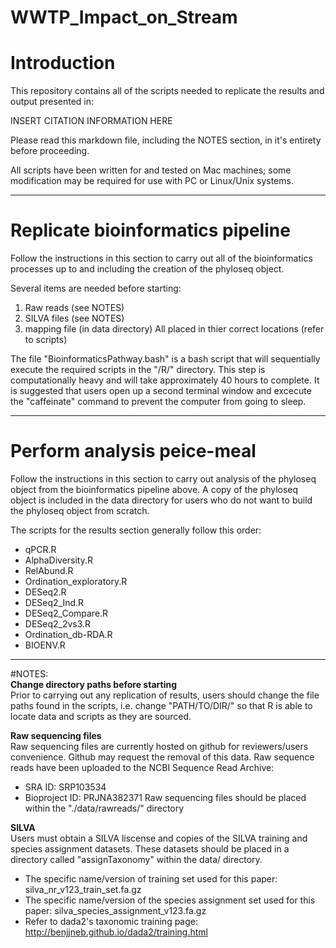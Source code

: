 # WWTP_Impact_on_Stream

# Introduction
This repository contains all of the scripts needed to replicate the results and output presented in:   

INSERT CITATION INFORMATION HERE

Please read this markdown file, including the NOTES section, in it's entirety before proceeding. 

All scripts have been written for and tested on Mac machines; some modification may be required for use with PC or Linux/Unix systems.

___  

# Replicate bioinformatics pipeline  
Follow the instructions in this section to carry out all of the bioinformatics processes up to and including the creation of the phyloseq object.

Several items are needed before starting: 
1) Raw reads (see NOTES)
2) SILVA files (see NOTES)
3) mapping file (in data directory)
All placed in thier correct locations (refer to scripts)

The file "BioinformaticsPathway.bash" is a bash script that will sequentially execute the required scripts in the "/R/" directory. This step is computationally heavy and will take approximately 40 hours to complete. It is suggested that users open up a second terminal window and excecute the "caffeinate" command to prevent the computer from going to sleep. 

___  

# Perform analysis peice-meal
Follow the instructions in this section to carry out analysis of the phyloseq object from the bioinformatics pipeline above. A copy of the phyloseq object is included in the data directory for users who do not want to build the phyloseq object from scratch.

The scripts for the results section generally follow this order:   
* qPCR.R  
* AlphaDiversity.R    
* RelAbund.R    
* Ordination_exploratory.R  
* DESeq2.R    
* DESeq2_Ind.R    
* DESeq2_Compare.R   
* DESeq2_2vs3.R    
* Ordination_db-RDA.R   
* BIOENV.R   

___  

#NOTES:  
**Change directory paths before starting**   
Prior to carrying out any replication of results, users should change the file paths found in the scripts, i.e. change "PATH/TO/DIR/" so that R is able to locate data and scripts as they are sourced.   

**Raw sequencing files**  
Raw sequencing files are currently hosted on github for reviewers/users convenience. Github may request the removal of this data. Raw sequence reads have been uploaded to the NCBI Sequence Read Archive:   
* SRA ID: SRP103534   
* Bioproject ID: PRJNA382371
Raw sequencing files should be placed within the "./data/rawreads/" directory

**SILVA**    
Users must obtain a SILVA liscense and copies of the SILVA training and species assignment datasets. These datasets should be placed in a directory called "assignTaxonomy" within the data/ directory.    
* The specific name/version of training set used for this paper: silva_nr_v123_train_set.fa.gz    
* The specific name/version of the species assignment set used for this paper: silva_species_assignment_v123.fa.gz   
* Refer to dada2's taxonomic training page: http://benjjneb.github.io/dada2/training.html